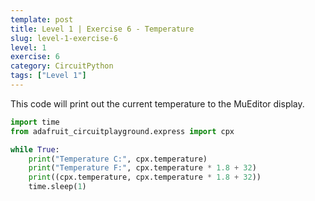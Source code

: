 ```yaml
---
template: post
title: Level 1 | Exercise 6 - Temperature
slug: level-1-exercise-6
level: 1
exercise: 6
category: CircuitPython
tags: ["Level 1"]
---
```


This code will print out the current temperature to the MuEditor display.


```python
import time
from adafruit_circuitplayground.express import cpx

while True:
    print("Temperature C:", cpx.temperature)
    print("Temperature F:", cpx.temperature * 1.8 + 32)
    print((cpx.temperature, cpx.temperature * 1.8 + 32))
    time.sleep(1)
```
